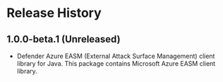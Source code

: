 # Release History

## 1.0.0-beta.1 (Unreleased)
- Defender Azure EASM (External Attack Surface Management) client library for Java. This package contains Microsoft Azure EASM client library.